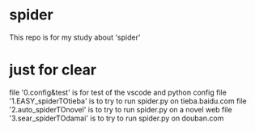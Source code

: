 # spider
This repo is for my study about 'spider'

# just for clear
file '0.config&test' is for test of the vscode and python config
file '1.EASY_spiderTOtieba' is to try to run spider.py on tieba.baidu.com
file '2.auto_spiderTOnovel' is to try to  run spider.py on a novel web
file '3.sear_spiderTOdamai' is to try to run spider.py on douban.com
